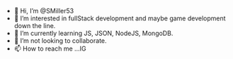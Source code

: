 - 👋 Hi, I’m @SMiller53
- 👀 I’m interested in fullStack development and maybe game development down the line.
- 🌱 I’m currently learning JS, JSON, NodeJS, MongoDB. 
- 💞️ I’m not looking to collaborate.
- 📫 How to reach me ...IG

<!---
SMiller53/SMiller53 is a ✨ special ✨ repository because its `README.md` (this file) appears on your GitHub profile.
You can click the Preview link to take a look at your changes.
--->
